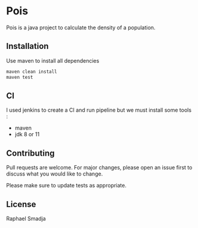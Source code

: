 # Pois

Pois is a java project to calculate the density of a population.

## Installation

Use maven to install all dependencies

```bash
maven clean install
maven test
```

## CI

I used jenkins to create a CI and run pipeline but we must install some tools :
- maven
- jdk 8 or 11



## Contributing
Pull requests are welcome. For major changes, please open an issue first to discuss what you would like to change.

Please make sure to update tests as appropriate.

## License
Raphael Smadja